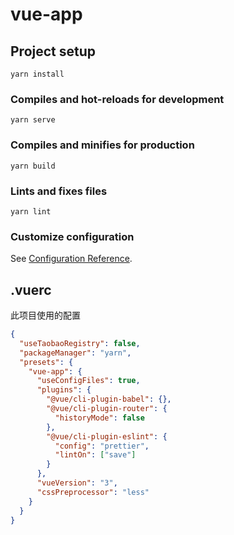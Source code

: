 # vue-app

## Project setup

```
yarn install
```

### Compiles and hot-reloads for development

```
yarn serve
```

### Compiles and minifies for production

```
yarn build
```

### Lints and fixes files

```
yarn lint
```

### Customize configuration

See [Configuration Reference](https://cli.vuejs.org/config/).

## .vuerc

此项目使用的配置

```json
{
  "useTaobaoRegistry": false,
  "packageManager": "yarn",
  "presets": {
    "vue-app": {
      "useConfigFiles": true,
      "plugins": {
        "@vue/cli-plugin-babel": {},
        "@vue/cli-plugin-router": {
          "historyMode": false
        },
        "@vue/cli-plugin-eslint": {
          "config": "prettier",
          "lintOn": ["save"]
        }
      },
      "vueVersion": "3",
      "cssPreprocessor": "less"
    }
  }
}
```
